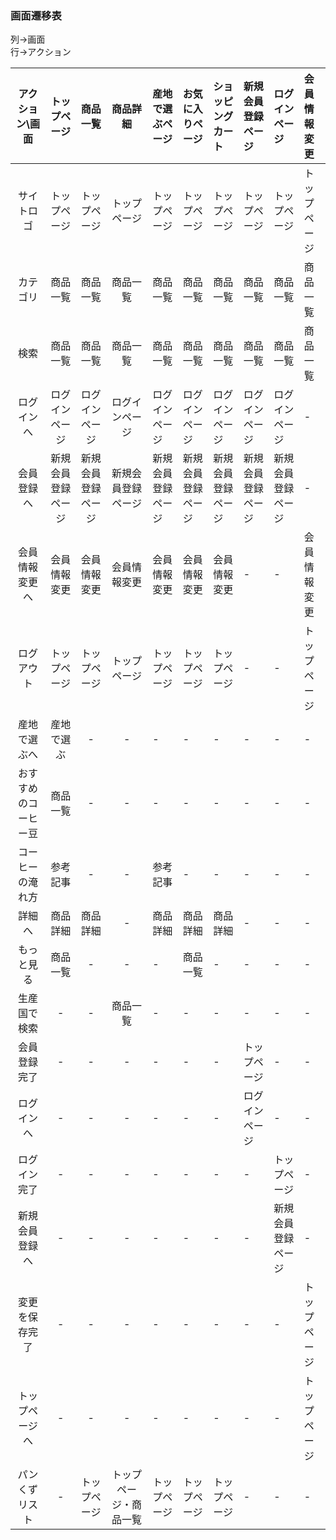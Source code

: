 ### 画面遷移表
列→画面<br>
行→アクション<br>


|アクション\画面|トップページ|商品一覧|商品詳細|産地で選ぶページ|お気に入りページ|ショッピングカート|新規会員登録ページ|ログインページ|会員情報変更|
|:---:|:---:|:---:|:---:|:---|:---|:---|:---|:---|:---|
|サイトロゴ|トップページ|トップページ|トップページ|トップページ|トップページ|トップページ|トップページ|トップページ|トップページ|
|カテゴリ|商品一覧|商品一覧|商品一覧|商品一覧|商品一覧|商品一覧|商品一覧|商品一覧|商品一覧|
|検索|商品一覧|商品一覧|商品一覧|商品一覧|商品一覧|商品一覧|商品一覧|商品一覧|商品一覧|
|ログインへ|ログインページ|ログインページ|ログインページ|ログインページ|ログインページ|ログインページ|ログインページ|ログインページ|-|
|会員登録へ|新規会員登録ページ|新規会員登録ページ|新規会員登録ページ|新規会員登録ページ|新規会員登録ページ|新規会員登録ページ|新規会員登録ページ|新規会員登録ページ|-|
|会員情報変更へ|会員情報変更|会員情報変更|会員情報変更|会員情報変更|会員情報変更|会員情報変更|-|-|会員情報変更|
|ログアウト|トップページ|トップページ|トップページ|トップページ|トップページ|トップページ|-|-|トップページ|
|産地で選ぶへ|産地で選ぶ|-|-|-|-|-|-|-|-|
|おすすめのコーヒー豆|商品一覧|-|-|-|-|-|-|-|-|
|コーヒーの淹れ方|参考記事|-|-|参考記事|-|-|-|-|-|
|詳細へ|商品詳細|商品詳細|-|商品詳細|商品詳細|商品詳細|-|-|-|
|もっと見る|商品一覧|-|-|-|商品一覧|-|-|-|-|
|生産国で検索|-|-|商品一覧|-|-|-|-|-|-|
|会員登録完了|-|-|-|-|-|-|トップページ|-|-|
|ログインへ|-|-|-|-|-|-|ログインページ|-|-|
|ログイン完了|-|-|-|-|-|-|-|トップページ|-|
|新規会員登録へ|-|-|-|-|-|-|-|新規会員登録ページ|-|
|変更を保存完了|-|-|-|-|-|-|-|-|トップページ|
|トップページへ|-|-|-|-|-|-|-|-|トップページ|
|パンくずリスト|-|トップページ|トップページ・商品一覧|トップページ|トップページ|トップページ|-|-|-|
